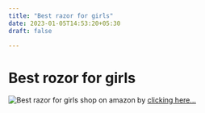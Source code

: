 ```yaml
---
title: "Best razor for girls"
date: 2023-01-05T14:53:20+05:30
draft: false

---
```


# Best rozor for girls

![Best razor for girls](/image/razor.jpg)
shop on amazon by [clicking here...](https://amzn.to/3weGYLQ)
